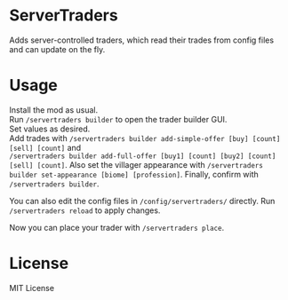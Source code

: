 # ServerTraders
Adds server-controlled traders, which read their trades from config files and can update on the fly.

# Usage
Install the mod as usual.  
Run `/servertraders builder` to open the trader builder GUI.  
Set values as desired.  
Add trades with `/servertraders builder add-simple-offer [buy] [count] [sell] [count]` and  
`/servertraders builder add-full-offer [buy1] [count] [buy2] [count] [sell] [count]`.
Also set the villager appearance with `/servertraders builder set-appearance [biome] [profession]`.
Finally, confirm with `/servertraders builder`.

You can also edit the config files in `/config/servertraders/` directly.
Run `/servertraders reload` to apply changes.

Now you can place your trader with `/servertraders place`.

# License
MIT License